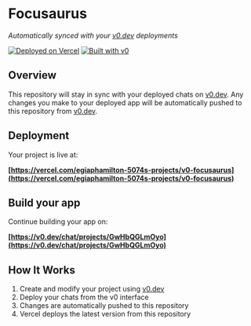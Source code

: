 # Focusaurus

*Automatically synced with your [v0.dev](https://v0.dev) deployments*

[![Deployed on Vercel](https://img.shields.io/badge/Deployed%20on-Vercel-black?style=for-the-badge&logo=vercel)](https://vercel.com/egiaphamilton-5074s-projects/v0-focusaurus)
[![Built with v0](https://img.shields.io/badge/Built%20with-v0.dev-black?style=for-the-badge)](https://v0.dev/chat/projects/GwHbQGLmOyo)

## Overview

This repository will stay in sync with your deployed chats on [v0.dev](https://v0.dev).
Any changes you make to your deployed app will be automatically pushed to this repository from [v0.dev](https://v0.dev).

## Deployment

Your project is live at:

**[https://vercel.com/egiaphamilton-5074s-projects/v0-focusaurus](https://vercel.com/egiaphamilton-5074s-projects/v0-focusaurus)**

## Build your app

Continue building your app on:

**[https://v0.dev/chat/projects/GwHbQGLmOyo](https://v0.dev/chat/projects/GwHbQGLmOyo)**

## How It Works

1. Create and modify your project using [v0.dev](https://v0.dev)
2. Deploy your chats from the v0 interface
3. Changes are automatically pushed to this repository
4. Vercel deploys the latest version from this repository